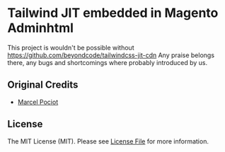 # Tailwind JIT embedded in Magento Adminhtml

This project is wouldn't be possible without https://github.com/beyondcode/tailwindcss-jit-cdn
Any praise belongs there, any bugs and shortcomings where probably introduced by us. 

## Original Credits

- [Marcel Pociot](https://github.com/mpociot)

## License

The MIT License (MIT). Please see [License File](LICENSE.md) for more information.
